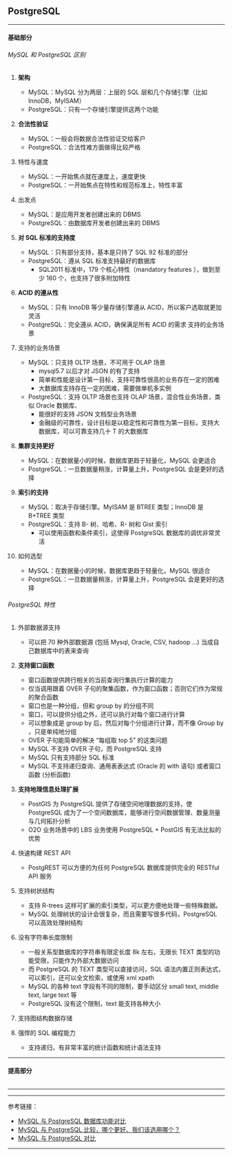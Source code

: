 ## PostgreSQL

---

#### 基础部分

###### MySQL 和 PostgreSQL 区别

1. **架构**
    - MySQL：MySQL 分为两层：上层的 SQL 层和几个存储引擎（比如 InnoDB，MyISAM）
    - PostgreSQL：只有一个存储引擎提供这两个功能

2. **合法性验证**
    - MySQL：一般会将数据合法性验证交给客户
    - PostgreSQL：合法性难方面做得比较严格

3. 特性与速度
    - MySQL：一开始焦点就在速度上，速度更快
    - PostgreSQL：一开始焦点在特性和规范标准上，特性丰富

4. 出发点
    - MySQL：是应用开发者创建出来的 DBMS
    - PostgreSQL：由数据库开发者创建出来的 DBMS

5. **对 SQL 标准的支持度**
    - MySQL：只有部分支持，基本是只持了 SQL 92 标准的部分
    - PostgreSQL：遵从 SQL 标准支持最好的数据库
        - SQL2011 标准中，179 个核心特性（mandatory features ），做到至少 160 个，也支持了很多附加特性

6. **ACID 的遵从性**
    - MySQL：只有 InnoDB 等少量存储引擎遵从 ACID，所以客户选取就更加灵活
    - PostgreSQL：完全遵从 ACID，确保满足所有 ACID 的需求 支持的业务场景

7. 支持的业务场景
    - MySQL：只支持 OLTP 场景，不可用于 OLAP 场景
        - mysql5.7 以后才对 JSON 的有了支持
        - 简单和性能是设计第一目标，支持可靠性很高的业务存在一定的困难
        - 大数据库支持存在一定的困难，需要做单机多实例
    - PostgreSQL：支持 OLTP 场景也支持 OLAP 场景，混合性业务场景，类似 Oracle 数据库、
        - 能很好的支持 JSON 文档型业务场景
        - 金融级的可靠性，设计目标是以稳定性和可靠性为第一目标，支持大数据库，可以可靠支持几十 T 的大数据库

8. **集群支持更好**
    - MySQL：在数据量小的时候，数据库更趋于轻量化，MySQL 会更适合
    - PostgreSQL：一旦数据量稍涨，计算量上升，PostgreSQL 会是更好的选择

9. **索引的支持**
    - MySQL：取决于存储引擎。MyISAM 是 BTREE 类型；InnoDB 是 B+TREE 类型
    - PostgreSQL：支持 B- 树、哈希、R- 树和 Gist 索引
        - 可以使用函数和条件索引，这使得 PostgreSQL 数据库的调优非常灵活

10. 如何选型
    - MySQL：在数据量小的时候，数据库更趋于轻量化，MySQL 很适合
    - PostgreSQL：一旦数据量稍涨，计算量上升，PostgreSQL 会是更好的选择

###### PostgreSQL 特性

1. 外部数据源支持
    - 可以把 70 种外部数据源 (包括 Mysql, Oracle, CSV, hadoop …) 当成自己数据库中的表来查询

2. **支持窗口函数**
    - 窗口函数提供跨行相关的当前查询行集执行计算的能力
    - 仅当调用跟着 OVER 子句的聚集函数，作为窗口函数；否则它们作为常规的聚合函数
    - 窗口也是一种分组，但和 group by 的分组不同
    - 窗口，可以提供分组之外，还可以执行对每个窗口进行计算
    - 可以想象成是 group by 后，然后对每个分组进行计算，而不像 Group by ，只是单纯地分组
    - OVER 子句能简单的解决 “每组取 top 5” 的这类问题
    - MySQL 不支持 OVER 子句，而 PostgreSQL 支持
    - MySQL 只有支持部分 SQL 标准
    - MySQL 不支持递归查询、通用表表达式 (Oracle 的 with 语句) 或者窗口函数 (分析函数)

3. **支持地理信息处理扩展**
    - PostGIS 为 PostgreSQL 提供了存储空间地理数据的支持，使 PostgreSQL 成为了一个空间数据库，能够进行空间数据管理、数量测量与几何拓扑分析
    - O2O 业务场景中的 LBS 业务使用 PostgreSQL + PostGIS 有无法比拟的优势

4. 快速构建 REST API
    - PostgREST 可以方便的为任何 PostgreSQL 数据库提供完全的 RESTful API 服务

5. 支持树状结构
    - 支持 R-trees 这样可扩展的索引类型，可以更方便地处理一些特殊数据。
    - MySQL 处理树状的设计会很复杂，而且需要写很多代码，PostgreSQL 可以高效处理树结构

6. 没有字符串长度限制
    - 一般关系型数据库的字符串有限定长度 8k 左右，无限长 TEXT 类型的功能受限，只能作为外部大数据访问
    - 而 PostgreSQL 的 TEXT 类型可以直接访问，SQL 语法内置正则表达式，可以索引，还可以全文检索，或使用 xml xpath
    - MySQL 的各种 text 字段有不同的限制，要手动区分 small text, middle text, large text 等
    - PostgreSQL 没有这个限制，text 能支持各种大小

7. 支持图结构数据存储

8. 强悍的 SQL 编程能力
    - 支持递归，有非常丰富的统计函数和统计语法支持

---

#### 提高部分

######

---







---

参考链接：

- [MySQL 与 PostgreSQL 数据库功能对比](https://developer.aliyun.com/article/707482)
- [MySQL 与 PostgreSQL 比较，哪个更好、我们该选用哪个？](https://blog.csdn.net/weixin_36380516/article/details/113787668)
- [MySQL 与 PostgreSQL 对比](https://cloud.tencent.com/developer/article/1706949)

---
















